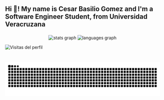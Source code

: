 <h2 align="left">Hi 👋! My name is Cesar Basilio Gomez and I'm a Software Engineer Student, from Universidad Veracruzana</h2>

###

<div align="center">
  <img src="https://github-readme-stats.vercel.app/api?username=basgomcesar&hide_title=false&hide_rank=false&show_icons=true&include_all_commits=true&count_private=true&disable_animations=false&theme=dracula&locale=en&hide_border=false" height="150" alt="stats graph"  />
  <img src="https://github-readme-stats.vercel.app/api/top-langs?username=basgomcesar&locale=en&hide_title=false&layout=compact&card_width=320&langs_count=5&theme=dracula&hide_border=false" height="150" alt="languages graph"  />
</div>

![Visitas del perfil](https://visitor-badge.laobi.icu/badge?page_id=basgomcesar)
###

<br clear="both">

<img src="https://raw.githubusercontent.com/basgomcesar/basgomcesar/output/snake.svg" alt="Snake animation" />

###

